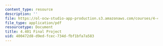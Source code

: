 ```yaml
---
content_type: resource
description: ''
file: https://ol-ocw-studio-app-production.s3.amazonaws.com/courses/4-401-environmental-technologies-in-buildings-fall-2018/400472d8d9edfcec734dfbf1bfa7a583_MIT4_401f18_course_project.pdf
file_type: application/pdf
resourcetype: Document
title: 4.401 Final Project
uid: 400472d8-d9ed-fcec-734d-fbf1bfa7a583
---
```

